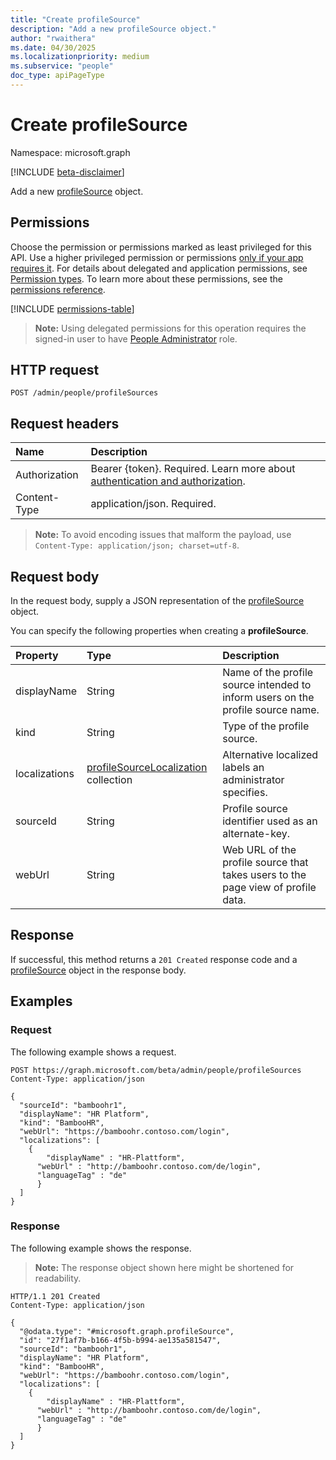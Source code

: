 ```yaml
---
title: "Create profileSource"
description: "Add a new profileSource object."
author: "rwaithera"
ms.date: 04/30/2025
ms.localizationpriority: medium
ms.subservice: "people"
doc_type: apiPageType
---
```


# Create profileSource

Namespace: microsoft.graph

[!INCLUDE [beta-disclaimer](../../includes/beta-disclaimer.md)]

Add a new [profileSource](../resources/profilesource.md) object.

## Permissions

Choose the permission or permissions marked as least privileged for this API. Use a higher privileged permission or permissions [only if your app requires it](/graph/permissions-overview#best-practices-for-using-microsoft-graph-permissions). For details about delegated and application permissions, see [Permission types](/graph/permissions-overview#permission-types). To learn more about these permissions, see the [permissions reference](/graph/permissions-reference).

<!-- {
  "blockType": "permissions",
  "name": "peopleadminsettings-post-profilesources-permissions"
}
-->
[!INCLUDE [permissions-table](../includes/permissions/peopleadminsettings-post-profilesources-permissions.md)]

>**Note:** Using delegated permissions for this operation requires the signed-in user to have [People Administrator](https://learn.microsoft.com/entra/identity/role-based-access-control/permissions-reference#people-administrator) role.

## HTTP request

<!-- {
  "blockType": "ignored"
}
-->
``` http
POST /admin/people/profileSources
```

## Request headers

|Name|Description|
|:---|:---|
|Authorization|Bearer {token}. Required. Learn more about [authentication and authorization](/graph/auth/auth-concepts).|
|Content-Type|application/json. Required.|

> **Note:** To avoid encoding issues that malform the payload, use `Content-Type: application/json; charset=utf-8`.

## Request body

In the request body, supply a JSON representation of the [profileSource](../resources/profilesource.md) object.

You can specify the following properties when creating a **profileSource**.

|Property|Type|Description|
|:---|:---|:---|
|displayName|String|Name of the profile source intended to inform users on the profile source name.|
|kind|String|Type of the profile source.|
|localizations|[profileSourceLocalization](../resources/profilesourcelocalization.md) collection|Alternative localized labels an administrator specifies.|
|sourceId|String|Profile source identifier used as an alternate-key.|
|webUrl|String|Web URL of the profile source that takes users to the page view of profile data.|



## Response

If successful, this method returns a `201 Created` response code and a [profileSource](../resources/profilesource.md) object in the response body.

## Examples

### Request

The following example shows a request.
<!-- {
  "blockType": "request",
  "name": "create_profilesource_from_"
}
-->
``` http
POST https://graph.microsoft.com/beta/admin/people/profileSources
Content-Type: application/json

{
  "sourceId": "bamboohr1",
  "displayName": "HR Platform",
  "kind": "BambooHR",
  "webUrl": "https://bamboohr.contoso.com/login",
  "localizations": [
    {
	    "displayName" : "HR-Plattform",
      "webUrl" : "http://bamboohr.contoso.com/de/login",
      "languageTag" : "de"
	  }
  ]
}
```


### Response

The following example shows the response.
>**Note:** The response object shown here might be shortened for readability.
<!-- {
  "blockType": "response",
  "truncated": true,
  "@odata.type": "microsoft.graph.profileSource"
}
-->
``` http
HTTP/1.1 201 Created
Content-Type: application/json

{
  "@odata.type": "#microsoft.graph.profileSource",
  "id": "27f1af7b-b166-4f5b-b994-ae135a581547",
  "sourceId": "bamboohr1",
  "displayName": "HR Platform",
  "kind": "BambooHR",
  "webUrl": "https://bamboohr.contoso.com/login",
  "localizations": [
    {
	    "displayName" : "HR-Plattform",
      "webUrl" : "http://bamboohr.contoso.com/de/login",
      "languageTag" : "de"
	  }
  ]
}
```

